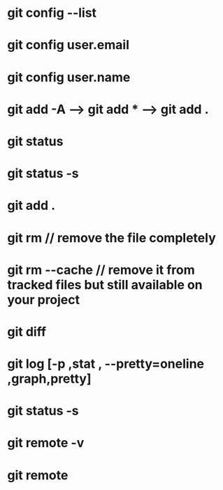 # git config --list

# git config user.email

# git config user.name

# git add -A --> git add \* --> git add .

# git status

# git status -s

# git add .

# git rm <filepath> // remove the file completely

# git rm --cache <filename> // remove it from tracked files but still available on your project

# git diff

# git log [-p ,stat , --pretty=oneline ,graph,pretty]

# git status -s

# git remote -v

# git remote
